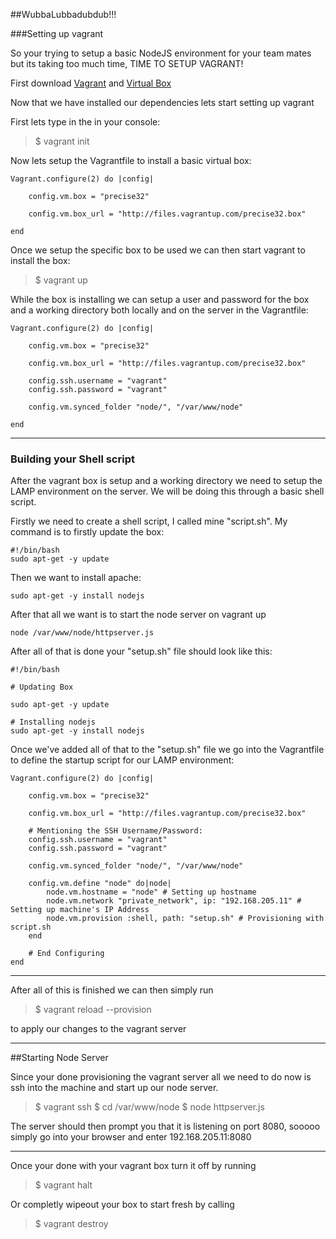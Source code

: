 ##WubbaLubbadubdub!!!

###Setting up vagrant

So your trying to setup a basic NodeJS environment for your team mates but its taking too much time, TIME TO SETUP VAGRANT!

First download [Vagrant](https://www.vagrantup.com/downloads.html) and [Virtual Box](https://www.virtualbox.org/wiki/Downloads)

Now that we have installed our dependencies lets start setting up vagrant

First lets type in the  in your console: 

> $ vagrant init 

Now lets setup the Vagrantfile to install a basic virtual box:

```
Vagrant.configure(2) do |config|

	config.vm.box = "precise32"

	config.vm.box_url = "http://files.vagrantup.com/precise32.box"
	
end
```


Once we setup the specific box to be used we can then start vagrant to install the box:

> $ vagrant up

While the box is installing we can setup a user and password for the box and a working directory both locally and on the server in the Vagrantfile:

```
Vagrant.configure(2) do |config|

	config.vm.box = "precise32"

	config.vm.box_url = "http://files.vagrantup.com/precise32.box"

	config.ssh.username = "vagrant"
	config.ssh.password = "vagrant"

	config.vm.synced_folder "node/", "/var/www/node"
	
end
```
---

### Building your Shell script

After the vagrant box is setup and a working directory we need to setup the LAMP environment on the server. We will be doing this through a basic shell script.

Firstly we need to create a shell script, I called mine "script.sh". My command is to firstly update the box:

```shell
#!/bin/bash
sudo apt-get -y update 
```

Then we want to install apache:

```shell
sudo apt-get -y install nodejs
```

After that all we want is to start the node server on vagrant up

```shell
node /var/www/node/httpserver.js
````

After all of that is done your "setup.sh" file should look like this:

```shell
#!/bin/bash

# Updating Box

sudo apt-get -y update

# Installing nodejs
sudo apt-get -y install nodejs
```


Once we've added all of that to the "setup.sh" file we go into the Vagrantfile to define the startup script for our LAMP environment:

```
Vagrant.configure(2) do |config|

	config.vm.box = "precise32"

	config.vm.box_url = "http://files.vagrantup.com/precise32.box"

	# Mentioning the SSH Username/Password:
	config.ssh.username = "vagrant"
	config.ssh.password = "vagrant"

	config.vm.synced_folder "node/", "/var/www/node"

	config.vm.define "node" do|node|
		node.vm.hostname = "node" # Setting up hostname
		node.vm.network "private_network", ip: "192.168.205.11" # Setting up machine's IP Address
		node.vm.provision :shell, path: "setup.sh" # Provisioning with script.sh
	end

	# End Configuring
end
```
---

After all of this is finished we can then simply run

> $ vagrant reload --provision

to apply our changes to the vagrant server

---

##Starting Node Server

Since your done provisioning the vagrant server all we need to do now is ssh into the machine and start up our node server.

> $ vagrant ssh
> $ cd /var/www/node
> $ node httpserver.js

The server should then prompt you that it is listening on port 8080, sooooo simply go into your browser and enter 192.168.205.11:8080

---

Once your done with your vagrant box turn it off by running 

> $ vagrant halt

Or completly wipeout your box to start fresh by calling 

> $ vagrant destroy
